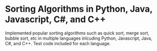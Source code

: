 # Sorting Algorithms in Python, Java, Javascript, C#, and C++

 Implemented popular sorting algorithms such as quick sort, merge sort, bubble sort, etc in multiple languages inlcuding Python, Javascript, Java, C#, and C++. Test code included for each language.
